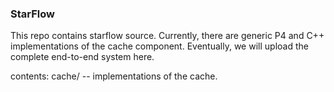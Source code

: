 ### StarFlow ###

This repo contains starflow source. Currently, there are generic P4 and C++ implementations of the cache component. Eventually, we will upload the complete end-to-end system here.

contents:
cache/ -- implementations of the cache. 
